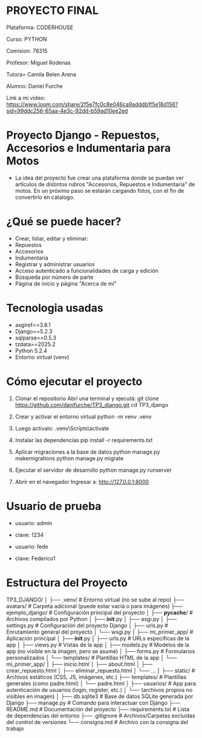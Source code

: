 # PROYECTO FINAL

Plataforma: CODERHOUSE

Curso: PYTHON

Comision: 78315

Profesor: Miguel Rodenas

Tutora= Camila Belen Arena

Alumno: Daniel Furche

Link a mi video: https://www.loom.com/share/2f5e7fc0c8e046ca9adddb1f5e18d156?sid=99ddc256-65aa-4e3c-92dd-b59ad10ee2ed

# Proyecto Django - Repuestos, Accesorios e Indumentaria para Motos
-  La idea del proyecto fue crear una plataforma donde se puedan ver artículos de distintos rubros "Accesorios, Repuestos e Indumentaria" de motos. En un próximo paso se estarán cargando fotos, con el fin de convertirlo en catalogo. 


# ¿Qué se puede hacer?
- Crear, listar, editar y eliminar:
- Repuestos
- Accesorios
- Indumentaria
- Registrar y administrar usuarios
- Acceso autenticado a funcionalidades de carga y edición
- Búsqueda por número de parte
- Página de inicio y página "Acerca de mí"

# Tecnologia usadas
- asgiref==3.8.1
- Django==5.2.3
- sqlparse==0.5.3
- tzdata==2025.2
- Python 5.2.4
- Entorno virtual (venv)

# Cómo ejecutar el proyecto
1) Clonar el repositorio
Abrí una terminal y ejecutá:
git clone https://github.com/danifurche/TP3_django.git
cd TP3_django

2) Crear y activar el entorno virtual
python -m venv .venv

3) Luego activalo:
.venv\Scripts\activate

4) Instalar las dependencias
pip install -r requirements.txt

5) Aplicar migraciones a la base de datos
python manage.py makemigrations
python manage.py migrate

6) Ejecutar el servidor de desarrollo
python manage.py runserver

7) Abrir en el navegador
Ingresar a: http://127.0.0.1:8000

# Usuario de prueba
- usuario: admin
- clave: 1234

- usuario: fede
- clave: Federico1

# Estructura del Proyecto
TP3_DJANGO/
│
├── .venv/                         # Entorno virtual (no se sube al repo)
├── avatars/                       # Carpeta adicional (puede estar vacía o para imágenes)
├── ejemplo_django/               # Configuración principal del proyecto
│   ├── __pycache__/              # Archivos compilados por Python
│   ├── __init__.py
│   ├── asgi.py
│   ├── settings.py               # Configuración del proyecto Django
│   ├── urls.py                   # Enrutamiento general del proyecto
│   └── wsgi.py
│
├── mi_primer_app/                # Aplicación principal
│   ├── __init__.py
│   ├── urls.py                   # URLs específicas de la app
│   ├── views.py                  # Vistas de la app
│   ├── models.py                 # Modelos de la app (no visible en la imagen, pero se asume)
│   ├── forms.py                  # Formularios personalizados
│   └── templates/                # Plantillas HTML de la app
│       └── mi_primer_app/
│           ├── inicio.html
│           ├── about.html
│           ├── crear_repuesto.html
│           ├── eliminar_repuesto.html
│           └── ...
│
├── static/                       # Archivos estáticos (CSS, JS, imágenes, etc.)
├── templates/                    # Plantillas generales (como padre.html)
│   └── padre.html
│
├── usuarios/                     # App para autenticación de usuarios (login, register, etc.)
│   └── (archivos propios no visibles en imagen)
│
├── db.sqlite3                    # Base de datos SQLite generada por Django
├── manage.py                     # Comando para interactuar con Django
├── README.md                     # Documentación del proyecto
├── requirements.txt             # Lista de dependencias del entorno
├── .gitignore                    # Archivos/Carpetas excluidas del control de versiones
└── consigna.md                   # Archivo con la consigna del trabajo
